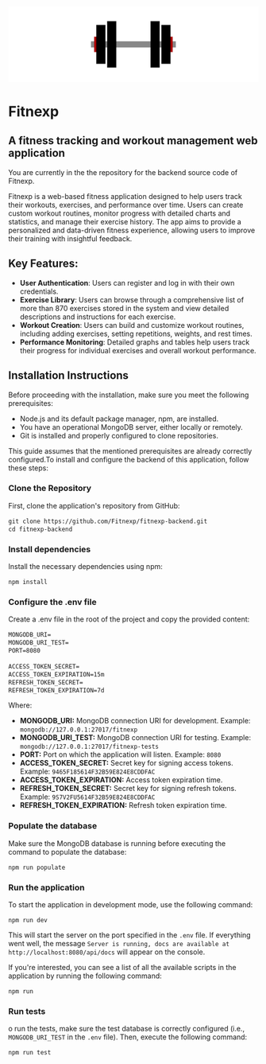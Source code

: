 <div align="center">
  <img src="./public/banner.png" style="align:center">
</div>

# Fitnexp

## A fitness tracking and workout management web application

You are currently in the the repository for the backend source code of Fitnexp.

Fitnexp is a web-based fitness application designed to help users track their workouts, exercises, and performance over time. Users can create custom workout routines, monitor progress with detailed charts and statistics, and manage their exercise history. The app aims to provide a personalized and data-driven fitness experience, allowing users to improve their training with insightful feedback.

## Key Features:

-   **User Authentication**: Users can register and log in with their own credentials.
-   **Exercise Library**: Users can browse through a comprehensive list of more than 870 exercises stored in the system and view detailed descriptions and instructions for each exercise.
-   **Workout Creation**: Users can build and customize workout routines, including adding exercises, setting repetitions, weights, and rest times.
-   **Performance Monitoring**: Detailed graphs and tables help users track their progress for individual exercises and overall workout performance.

## Installation Instructions

Before proceeding with the installation, make sure you meet the following prerequisites:

-   Node.js and its default package manager, npm, are installed.
-   You have an operational MongoDB server, either locally or remotely.
-   Git is installed and properly configured to clone repositories.

This guide assumes that the mentioned prerequisites are already correctly configured.To install and configure the backend of this application, follow these steps:

### Clone the Repository

First, clone the application's repository from GitHub:

```
git clone https://github.com/Fitnexp/fitnexp-backend.git
cd fitnexp-backend
```

### Install dependencies

Install the necessary dependencies using npm:

```
npm install
```

### Configure the .env file

Create a .env file in the root of the project and copy the provided content:

```
MONGODB_URI=
MONGODB_URI_TEST=
PORT=8080

ACCESS_TOKEN_SECRET=
ACCESS_TOKEN_EXPIRATION=15m
REFRESH_TOKEN_SECRET=
REFRESH_TOKEN_EXPIRATION=7d
```

Where:

-   **MONGODB_URI:** MongoDB connection URI for development. Example: `mongodb://127.0.0.1:27017/fitnexp`
-   **MONGODB_URI_TEST:** MongoDB connection URI for testing. Example: `mongodb://127.0.0.1:27017/fitnexp-tests`
-   **PORT:** Port on which the application will listen. Example: `8080`
-   **ACCESS_TOKEN_SECRET:** Secret key for signing access tokens. Example: `9465F185614F32B59E824E8CDDFAC`
-   **ACCESS_TOKEN_EXPIRATION:** Access token expiration time.
-   **REFRESH_TOKEN_SECRET:** Secret key for signing refresh tokens. Example: `9S7V2FU5614F32B59E824E8CDDFAC`
-   **REFRESH_TOKEN_EXPIRATION:** Refresh token expiration time.

### Populate the database

Make sure the MongoDB database is running before executing the command to populate the database:

```
npm run populate
```

### Run the application

To start the application in development mode, use the following command:

```
npm run dev
```

This will start the server on the port specified in the `.env` file. If everything went well, the message `Server is running, docs are available at http://localhost:8080/api/docs` will appear on the console.

If you're interested, you can see a list of all the available scripts in the application by running the following command:

```
npm run
```

### Run tests

o run the tests, make sure the test database is correctly configured (i.e., `MONGODB_URI_TEST` in the `.env` file). Then, execute the following command:

```
npm run test
```
